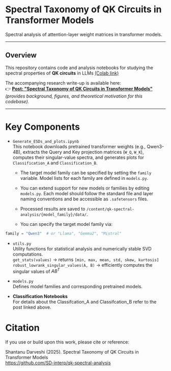 # Spectral Taxonomy of QK Circuits in Transformer Models

Spectral analysis of attention-layer weight matrices in transformer models.

---

## Overview

This repository contains code and analysis notebooks for studying the spectral properties of **QK circuits** in LLMs [(Colab link)](https://colab.research.google.com/drive/1TH_MnMAdMZlacvNmQZUK1N-Tlx7m21P7?usp=drive_link)


The accompanying research write-up is available here:  
👉 [**Post: "Spectral Taxonomy of QK Circuits in Transformer Models"**](https://www.lesswrong.com/posts/Yig9fc7wAxKqG63Do/spectral-taxonomy-of-qk-circuits-in-transformer-models)  
*(provides background, figures, and theoretical motivation for this codebase).*

---
# Key Components
* `Generate_ESDs_and_plots.ipynb`\
This notebook downloads pretrained transformer weights (e.g., Qwen3-4B),
extracts the Query and Key projection matrices (`W_Q`, `W_K`),
computes their singular-value spectra, and generates plots for `Classification_A` and `Classification_B`.
  * The target model family can be specified by setting the `family` variable.
Model lists for each family are defined in `models.py`.

  * You can extend support for new models or families by editing `models.py`.
Each model should follow the standard file and layer naming conventions
and be accessible as `.safetensors` files.

  * Processed results are saved to `/content/qk-spectral-analysis/{model_family}/data/`.

  * You can specify the target model family via:

```python
family = "Qwen3"  # or "Llama", "Gemma2", "Mistral"
```

* `utils.py`\
Utility functions for statistical analysis and numerically stable SVD computations.\
`get_stats(values)` → returns `[min, max, mean, std, skew, kurtosis]`\
`robust_lowrank_singular_values(A, B)` → efficiently computes the singular values of $AB^T$

* `models.py`\
Defines model families and corresponding pretrained models.

* **Classification Notebooks**\
For details about the Classifcation_A and Classifcation_B refer to the post linked above.

# Citation
If you use or build upon this work, please cite or reference:

Shantanu Darveshi (2025). Spectral Taxonomy of QK Circuits in Transformer Models\
https://github.com/SD-interp/qk-spectral-analysis
